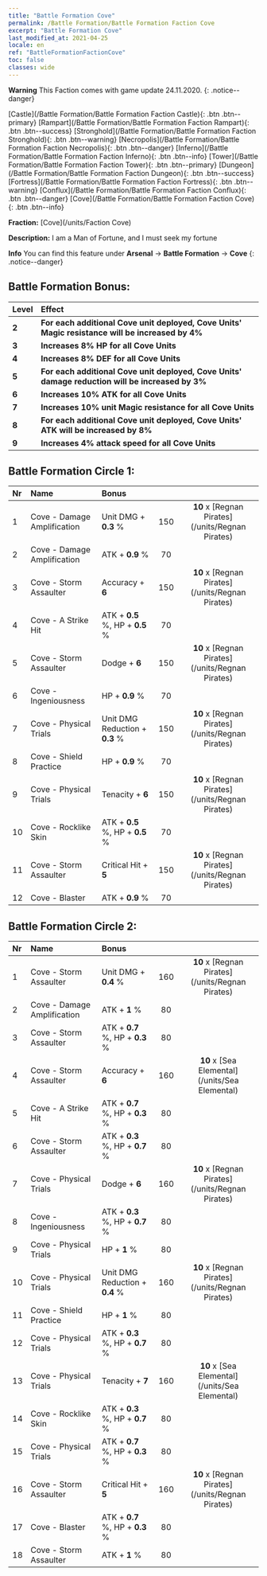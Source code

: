 ```yaml
---
title: "Battle Formation Cove"
permalink: /Battle Formation/Battle Formation Faction Cove
excerpt: "Battle Formation Cove"
last_modified_at: 2021-04-25
locale: en
ref: "BattleFormationFactionCove"
toc: false
classes: wide
---
```

**Warning** This Faction comes with game update 24.11.2020.
{: .notice--danger}

 [Castle](/Battle Formation/Battle Formation Faction Castle){: .btn .btn--primary} [Rampart](/Battle Formation/Battle Formation Faction Rampart){: .btn .btn--success} [Stronghold](/Battle Formation/Battle Formation Faction Stronghold){: .btn .btn--warning} [Necropolis](/Battle Formation/Battle Formation Faction Necropolis){: .btn .btn--danger} [Inferno](/Battle Formation/Battle Formation Faction Inferno){: .btn .btn--info} [Tower](/Battle Formation/Battle Formation Faction Tower){: .btn .btn--primary} [Dungeon](/Battle Formation/Battle Formation Faction Dungeon){: .btn .btn--success} [Fortress](/Battle Formation/Battle Formation Faction Fortress){: .btn .btn--warning} [Conflux](/Battle Formation/Battle Formation Faction Conflux){: .btn .btn--danger} [Cove](/Battle Formation/Battle Formation Faction Cove){: .btn .btn--info} 

  **Fraction:** [Cove](/units/Faction Cove)

  **Description:** I am a Man of Fortune, and I must seek my fortune

**Info** You can find this feature under **Arsenal** -> **Battle Formation** -> **Cove** 
{: .notice--danger}

## Battle Formation Bonus:

  | Level |         Effect        |
  |:------|:---------------------|
  | **2** | **For each additional Cove unit deployed, Cove Units' Magic resistance will be increased by 4%** |
  | **3** | **Increases 8% HP for all Cove Units** |
  | **4** | **Increases 8% DEF for all Cove Units** |
  | **5** | **For each additional Cove unit deployed, Cove Units' damage reduction will be increased by 3%** |
  | **6** | **Increases 10% ATK for all Cove Units** |
  | **7** | **Increases 10% unit Magic resistance for all Cove Units** |
  | **8** | **For each additional Cove unit deployed, Cove Units' ATK will be increased by 8%** |
  | **9** | **Increases 4% attack speed for all Cove Units** |

## Battle Formation Circle 1:

  |  Nr  |  Name   |  Bonus  | <i class="fas fa-flask"/>  |  <i class="fab fa-optin-monster"/> |
  |:-----|:--------------------|:---------|:-----------------:|:----------------:|
  | 1 | Cove - Damage Amplification | Unit DMG + **0.3** % | 150 |  **10** x [Regnan Pirates](/units/Regnan Pirates) |
  | 2 | Cove - Damage Amplification | ATK + **0.9** % | 70 |   |
  | 3 | Cove - Storm Assaulter | Accuracy + **6**  | 150 |  **10** x [Regnan Pirates](/units/Regnan Pirates) |
  | 4 | Cove - A Strike Hit | ATK + **0.5** %, HP + **0.5** % | 70 |   |
  | 5 | Cove - Storm Assaulter | Dodge + **6**  | 150 |  **10** x [Regnan Pirates](/units/Regnan Pirates) |
  | 6 | Cove - Ingeniousness | HP + **0.9** % | 70 |   |
  | 7 | Cove - Physical Trials | Unit DMG Reduction + **0.3** % | 150 |  **10** x [Regnan Pirates](/units/Regnan Pirates) |
  | 8 | Cove - Shield Practice | HP + **0.9** % | 70 |   |
  | 9 | Cove - Physical Trials | Tenacity + **6**  | 150 |  **10** x [Regnan Pirates](/units/Regnan Pirates) |
  | 10 | Cove - Rocklike Skin | ATK + **0.5** %, HP + **0.5** % | 70 |   |
  | 11 | Cove - Storm Assaulter | Critical Hit + **5**  | 150 |  **10** x [Regnan Pirates](/units/Regnan Pirates) |
  | 12 | Cove - Blaster | ATK + **0.9** % | 70 |   |
  


## Battle Formation Circle 2:

  |  Nr  |  Name   |  Bonus  | <i class="fas fa-flask"/>  |  <i class="fab fa-optin-monster"/> |
  |:-----|:--------------------|:---------|:-----------------:|:----------------:|
  | 1 | Cove - Storm Assaulter | Unit DMG + **0.4** % | 160 |  **10** x [Regnan Pirates](/units/Regnan Pirates) |
  | 2 | Cove - Damage Amplification | ATK + **1** % | 80 |   |
  | 3 | Cove - Storm Assaulter | ATK + **0.7** %, HP + **0.3** % | 80 |   |
  | 4 | Cove - Storm Assaulter | Accuracy + **6**  | 160 |  **10** x [Sea Elemental](/units/Sea Elemental) |
  | 5 | Cove - A Strike Hit | ATK + **0.7** %, HP + **0.3** % | 80 |   |
  | 6 | Cove - Storm Assaulter | ATK + **0.3** %, HP + **0.7** % | 80 |   |
  | 7 | Cove - Physical Trials | Dodge + **6**  | 160 |  **10** x [Regnan Pirates](/units/Regnan Pirates) |
  | 8 | Cove - Ingeniousness | ATK + **0.3** %, HP + **0.7** % | 80 |   |
  | 9 | Cove - Physical Trials | HP + **1** % | 80 |   |
  | 10 | Cove - Physical Trials | Unit DMG Reduction + **0.4** % | 160 |  **10** x [Regnan Pirates](/units/Regnan Pirates) |
  | 11 | Cove - Shield Practice | HP + **1** % | 80 |   |
  | 12 | Cove - Physical Trials | ATK + **0.3** %, HP + **0.7** % | 80 |   |
  | 13 | Cove - Physical Trials | Tenacity + **7**  | 160 |  **10** x [Sea Elemental](/units/Sea Elemental) |
  | 14 | Cove - Rocklike Skin | ATK + **0.3** %, HP + **0.7** % | 80 |   |
  | 15 | Cove - Physical Trials | ATK + **0.7** %, HP + **0.3** % | 80 |   |
  | 16 | Cove - Storm Assaulter | Critical Hit + **5**  | 160 |  **10** x [Regnan Pirates](/units/Regnan Pirates) |
  | 17 | Cove - Blaster | ATK + **0.7** %, HP + **0.3** % | 80 |   |
  | 18 | Cove - Storm Assaulter | ATK + **1** % | 80 |   |
  

